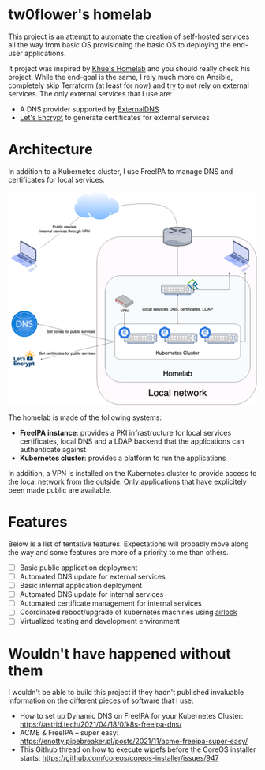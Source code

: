 # tw0flower's homelab
This project is an attempt to automate the creation of self-hosted services all the way from basic OS provisioning the basic OS to deploying the end-user applications.

It project was inspired by [Khue's Homelab](https://github.com/khuedoan/homelab) and you should really check his project. While the end-goal is the same, I rely much more on Ansible, completely skip Terraform (at least for now) and try to not rely on external services. The only external services that I use are:
- A DNS provider supported by [ExternalDNS](https://github.com/kubernetes-sigs/external-dns)
- [Let's Encrypt](https://letsencrypt.org/) to generate certificates for external services

# Architecture
In addition to a Kubernetes cluster, I use FreeIPA to manage DNS and certificates for local services.

![High-level diagram of the homelab](./homelab_schema.png)

The homelab is made of the following systems:
- **FreeIPA instance**: provides a PKI infrastructure for local services certificates, local DNS and a LDAP backend that the applications can authenticate against
- **Kubernetes cluster**: provides a platform to run the applications

In addition, a VPN is installed on the Kubernetes cluster to provide access to the local network from the outside. Only applications that have explicitely been made public are available.

# Features
Below is a list of tentative features. Expectations will probably move along the way and some features are more of a priority to me than others.
- [ ] Basic public application deployment
- [ ] Automated DNS update for external services
- [ ] Basic internal application deployment
- [ ] Automated DNS update for internal services
- [ ] Automated certificate management for internal services
- [ ] Coordinated reboot/upgrade of kubernetes machines using [airlock](https://github.com/coreos/airlock)
- [ ] Virtualized testing and development environment

# Wouldn't have happened without them
I wouldn't be able to build this project if they hadn't published invaluable information on the different pieces of software that I use:
- How to set up Dynamic DNS on FreeIPA for your Kubernetes Cluster: https://astrid.tech/2021/04/18/0/k8s-freeipa-dns/
- ACME & FreeIPA – super easy: https://enotty.pipebreaker.pl/posts/2021/11/acme-freeipa-super-easy/
- This Github thread on how to execute wipefs before the CoreOS installer starts: https://github.com/coreos/coreos-installer/issues/947
